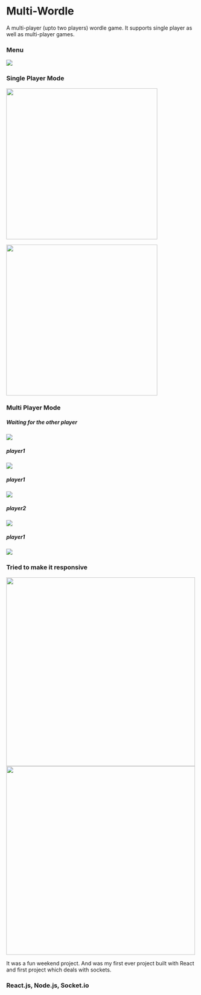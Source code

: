 # Multi-Wordle
A multi-player (upto two players) wordle game. 
It supports single player as well as multi-player games. 

### Menu
<img src="https://github.com/arxxv/Multi-Wordle/blob/main/screenshots/menu.png"><img/>
### Single Player Mode
<img src="https://github.com/arxxv/Multi-Wordle/blob/main/screenshots/single-player-correct.jpg" width="400px"><img/>

<img src="https://github.com/arxxv/Multi-Wordle/blob/main/screenshots/single-player-wrong.jpg" width="400px"><img/>
### Multi Player Mode

##### Waiting for the other player
<img src="https://github.com/arxxv/Multi-Wordle/blob/main/screenshots/roomid.png"><img/>

##### player1
<img src="https://github.com/arxxv/Multi-Wordle/blob/main/screenshots/multi-player-i.png"><img/>

##### player1
<img src="https://github.com/arxxv/Multi-Wordle/blob/main/screenshots/multi-player-ii.png"><img/>

##### player2
<img src="https://github.com/arxxv/Multi-Wordle/blob/main/screenshots/multi-player-iii.png"><img/>

##### player1
<img src="https://github.com/arxxv/Multi-Wordle/blob/main/screenshots/multi-player-vi.png"><img/>

### Tried to make it responsive
<img src="https://github.com/arxxv/Multi-Wordle/blob/main/screenshots/multi-player-wrong.jpg" height="500px"><img/>
<img src="https://github.com/arxxv/Multi-Wordle/blob/main/screenshots/single-player-wrong-ii.jpg" height="500px"><img/>

It was a fun weekend project. And was my first ever project built with React and first project which deals with sockets.

### React.js, Node.js, Socket.io



